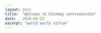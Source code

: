 ```yaml
---
layout: post
title:  "Welcome to Chinmoy controversies"
date:   2020-06-25
excerpt: "world world virtue"
---
```

